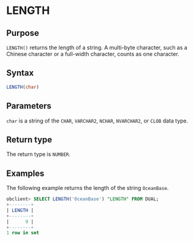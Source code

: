 # LENGTH

## Purpose

`LENGTH()` returns the length of a string. A multi-byte character, such as a Chinese character or a full-width character, counts as one character.

## Syntax

```sql
LENGTH(char)
```

## Parameters

`char` is a string of the `CHAR`, `VARCHAR2`, `NCHAR`, `NVARCHAR2`, or `CLOB` data type.

## Return type

The return type is `NUMBER`.

## Examples

The following example returns the length of the string `OceanBase`.

```sql
obclient> SELECT LENGTH('OceanBase') "LENGTH" FROM DUAL;
+--------+
| LENGTH |
+--------+
|      9 |
+--------+
1 row in set
```
